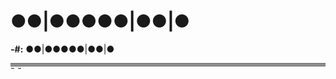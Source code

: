 # ●●|●●●●●|●●|●
                        





**-#:**  ●●|●●●●●|●●|●



<div style='clear:both; height: 0px; font-size: 1px' />

---





---






---












« [SCP-2520](/scp-2520) | SCP-2521 | [SCP-2522](/scp-2522) »





                    